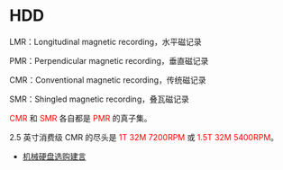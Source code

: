 # HDD

LMR：Longitudinal magnetic recording，水平磁记录

PMR：Perpendicular magnetic recording，垂直磁记录

CMR：Conventional magnetic recording，传统磁记录

SMR：Shingled magnetic recording，叠瓦磁记录

<span style="color:red">CMR</span> 和 <span style="color:red">SMR</span> 各自都是 <span style="color:red">PMR</span> 的真子集。

2.5 英寸消费级 CMR 的尽头是 <span style="color:red">1T 32M 7200RPM</span> 或 <span style="color:red">1.5T 32M 5400RPM</span>。

- [机械硬盘选购建言](https://www.chiphell.com/thread-2293145-1-1.html)

